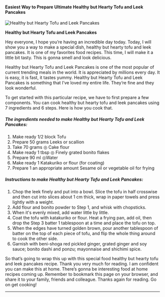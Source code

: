             

#### Easiest Way to Prepare Ultimate Healthy but Hearty Tofu and Leek Pancakes

![Healthy but Hearty Tofu and Leek Pancakes](https://img-global.cpcdn.com/recipes/5101457201168384/751x532cq70/healthy-but-hearty-tofu-and-leek-pancakes-recipe-main-photo.jpg)

**Healthy but Hearty Tofu and Leek Pancakes**

Hey everyone, I hope you’re having an incredible day today. Today, I will show you a way to make a special dish, healthy but hearty tofu and leek pancakes. It is one of my favorites food recipes. This time, I will make it a little bit tasty. This is gonna smell and look delicious.

Healthy but Hearty Tofu and Leek Pancakes is one of the most popular of current trending meals in the world. It is appreciated by millions every day. It is easy, it is fast, it tastes yummy. Healthy but Hearty Tofu and Leek Pancakes is something that I’ve loved my entire life. They’re fine and they look wonderful.

To get started with this particular recipe, we have to first prepare a few components. You can cook healthy but hearty tofu and leek pancakes using 7 ingredients and 6 steps. Here is how you cook that.

##### The ingredients needed to make Healthy but Hearty Tofu and Leek Pancakes:

1.  Make ready 1/2 block Tofu
2.  Prepare 50 grams Leeks or scallion
3.  Take 70 grams ◎ Cake flour
4.  Make ready 1 tbsp ◎ Finely grated bonito flakes
5.  Prepare 90 ml ◎Water
6.  Make ready 1 Katakuriko or flour (for coating)
7.  Prepare 1 an appropriate amount Sesame oil or vegetable oil for frying

##### Instructions to make Healthy but Hearty Tofu and Leek Pancakes:

1.  Chop the leek finely and put into a bowl. Slice the tofu in half crosswise and then cut into slices about 1 cm thick, wrap in paper towels and press lightly with a weight.
2.  Add flour and bonito powder to Step 1, and whisk with chopsticks.
3.  When it's evenly mixed, add water little by little.
4.  Coat the tofu with katakuriko or flour. Heat a frying pan, add oil, then drop the Step 3 batter 1 tablespoon at a time and place the tofu on top.
5.  When the edges have turned golden brown, pour another tablespoon of batter on the top of each piece of tofu, and flip the whole thing around to cook the other side.
6.  Garnish with beni-shoga red pickled ginger, grated ginger and soy sauce; bonito dashi and ponzu; mayonnaise and shichimi spice.

So that’s going to wrap this up with this special food healthy but hearty tofu and leek pancakes recipe. Thank you very much for reading. I am confident you can make this at home. There’s gonna be interesting food at home recipes coming up. Remember to bookmark this page on your browser, and share it to your family, friends and colleague. Thanks again for reading. Go on get cooking!

* * *